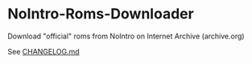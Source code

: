 # NoIntro-Roms-Downloader
Download "official" roms from NoIntro on Internet Archive (archive.org)

See [CHANGELOG.md](https://github.com/silverlays/NoIntro-Roms-Downloader/blob/master/CHANGELOG.md)
